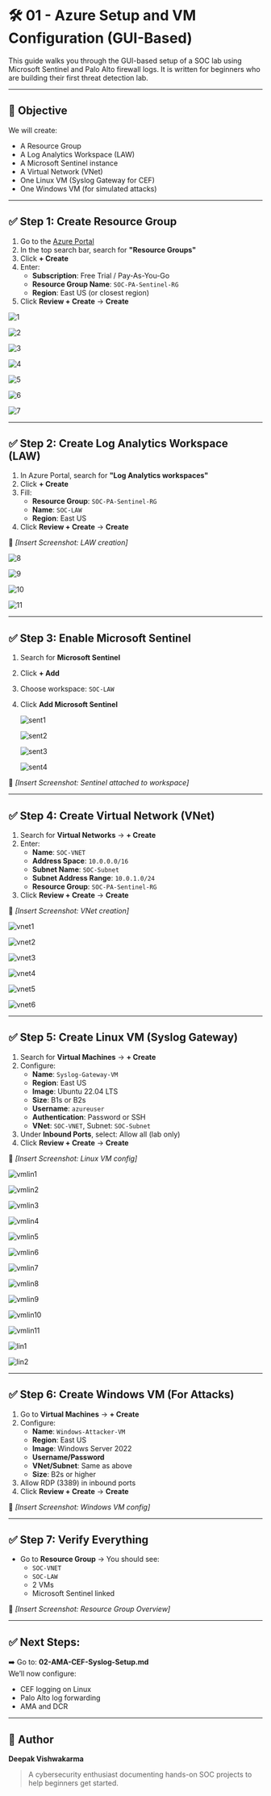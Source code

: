 # 🛠️ 01 - Azure Setup and VM Configuration (GUI-Based)

This guide walks you through the GUI-based setup of a SOC lab using Microsoft Sentinel and Palo Alto firewall logs. It is written for beginners who are building their first threat detection lab.

---

## 🎯 Objective

We will create:
- A Resource Group
- A Log Analytics Workspace (LAW)
- A Microsoft Sentinel instance
- A Virtual Network (VNet)
- One Linux VM (Syslog Gateway for CEF)
- One Windows VM (for simulated attacks)

---

## ✅ Step 1: Create Resource Group

1. Go to the [Azure Portal](https://portal.azure.com)
2. In the top search bar, search for **"Resource Groups"**
3. Click **+ Create**
4. Enter:
   - **Subscription**: Free Trial / Pay-As-You-Go
   - **Resource Group Name**: `SOC-PA-Sentinel-RG`
   - **Region**: East US (or closest region)
5. Click **Review + Create** → **Create**

![1](https://github.com/user-attachments/assets/cd0ec8fc-3b9f-4082-b778-e9f638e8d970)

![2](https://github.com/user-attachments/assets/56439bb3-48fd-4ca8-ac61-fb05e58e9cf5)

![3](https://github.com/user-attachments/assets/4deac320-e3c5-4014-99f7-7dd023cf4a26)

![4](https://github.com/user-attachments/assets/54c1d8b9-0f48-4fcb-a6fd-fa3fb875634e)

![5](https://github.com/user-attachments/assets/ba4779ce-0722-42e7-bc5e-b4c8e8cc3232)

![6](https://github.com/user-attachments/assets/9a218e04-c5ed-4d5e-8050-845270272796)

![7](https://github.com/user-attachments/assets/24cd02a0-33e0-4135-89f1-8f915a44d2b3)







---

## ✅ Step 2: Create Log Analytics Workspace (LAW)

1. In Azure Portal, search for **"Log Analytics workspaces"**
2. Click **+ Create**
3. Fill:
   - **Resource Group**: `SOC-PA-Sentinel-RG`
   - **Name**: `SOC-LAW`
   - **Region**: East US
4. Click **Review + Create** → **Create**

📸 *[Insert Screenshot: LAW creation]*

![8](https://github.com/user-attachments/assets/b460a892-c76e-4eeb-9ba7-9b5ca5d57acc)

![9](https://github.com/user-attachments/assets/dacec575-f696-492f-937a-42371784feda)

![10](https://github.com/user-attachments/assets/480ae47b-298e-41b8-8fa7-ecff5d133590)

![11](https://github.com/user-attachments/assets/233ff656-837a-4a8d-b7ad-f426acbac682)

---

## ✅ Step 3: Enable Microsoft Sentinel

1. Search for **Microsoft Sentinel**
2. Click **+ Add**
3. Choose workspace: `SOC-LAW`
4. Click **Add Microsoft Sentinel**

   ![sent1](https://github.com/user-attachments/assets/f7c2d421-b6d3-45b1-8b64-5bf6c4bb008a)

   ![sent2](https://github.com/user-attachments/assets/c76609c0-6c0c-481f-8b93-1740258cb9bc)

   ![sent3](https://github.com/user-attachments/assets/92e76410-526f-4ce2-afc3-f9efebe97b7c)

   ![sent4](https://github.com/user-attachments/assets/b9ced8aa-5658-4c46-9f9b-a5911b2c39c4)

   

📸 *[Insert Screenshot: Sentinel attached to workspace]*

---

## ✅ Step 4: Create Virtual Network (VNet)

1. Search for **Virtual Networks** → **+ Create**
2. Enter:
   - **Name**: `SOC-VNET`
   - **Address Space**: `10.0.0.0/16`
   - **Subnet Name**: `SOC-Subnet`
   - **Subnet Address Range**: `10.0.1.0/24`
   - **Resource Group**: `SOC-PA-Sentinel-RG`
3. Click **Review + Create** → **Create**

📸 *[Insert Screenshot: VNet creation]*

![vnet1](https://github.com/user-attachments/assets/ca7f2894-06c2-4a49-a4f2-f4697dab7521)

![vnet2](https://github.com/user-attachments/assets/3a8eda16-6714-4c8a-835a-44677e261443)

![vnet3](https://github.com/user-attachments/assets/2c956ed0-32ed-44bf-928d-1610924fd83d)

![vnet4](https://github.com/user-attachments/assets/1620a830-8a49-4900-83ed-3f4a827cbff5)

![vnet5](https://github.com/user-attachments/assets/a39dcf42-1c8e-4491-8a2e-464112705ef7)

![vnet6](https://github.com/user-attachments/assets/95ff2fc7-8c72-4885-b98d-ff62bc6ac0d8)


---

## ✅ Step 5: Create Linux VM (Syslog Gateway)

1. Search for **Virtual Machines** → **+ Create**
2. Configure:
   - **Name**: `Syslog-Gateway-VM`
   - **Region**: East US
   - **Image**: Ubuntu 22.04 LTS
   - **Size**: B1s or B2s
   - **Username**: `azureuser`
   - **Authentication**: Password or SSH
   - **VNet**: `SOC-VNET`, Subnet: `SOC-Subnet`
3. Under **Inbound Ports**, select: Allow all (lab only)
4. Click **Review + Create** → **Create**

📸 *[Insert Screenshot: Linux VM config]*

![vmlin1](https://github.com/user-attachments/assets/1f551cbd-22e0-4079-889c-e5ce388f219d)

![vmlin2](https://github.com/user-attachments/assets/269376d0-7bed-4386-b961-cfe24ad90109)

![vmlin3](https://github.com/user-attachments/assets/029b07ca-1dc4-4ddf-9c01-d4b165b24593)

![vmlin4](https://github.com/user-attachments/assets/de556a1c-4df5-4d8e-aa33-ec78745e8bda)

![vmlin5](https://github.com/user-attachments/assets/89835d93-a3f2-48f4-928d-35dda18fde24)

![vmlin6](https://github.com/user-attachments/assets/04a145bb-6182-4070-898d-fa19b0289593)

![vmlin7](https://github.com/user-attachments/assets/acef1c19-e3a2-4a78-b1c6-99fd4e571f97)

![vmlin8](https://github.com/user-attachments/assets/d07b7f8b-98cd-4b72-aeb4-c354dcc7b741)

![vmlin9](https://github.com/user-attachments/assets/97d6ba9a-9e23-4aaa-a8db-ec40705474e2)

![vmlin10](https://github.com/user-attachments/assets/f327e44a-fbfa-4158-96b0-76d6a97b23cd)

![vmlin11](https://github.com/user-attachments/assets/db0089a4-323e-4f02-a94f-eef43cbd1c36)

![lin1](https://github.com/user-attachments/assets/ad6a405a-32dd-4c73-be75-b9e0d858eaec)

![lin2](https://github.com/user-attachments/assets/d2f28691-d211-454a-a266-a29f568e7f0a)



---

## ✅ Step 6: Create Windows VM (For Attacks)

1. Go to **Virtual Machines** → **+ Create**
2. Configure:
   - **Name**: `Windows-Attacker-VM`
   - **Region**: East US
   - **Image**: Windows Server 2022
   - **Username/Password**
   - **VNet/Subnet**: Same as above
   - **Size**: B2s or higher
3. Allow RDP (3389) in inbound ports
4. Click **Review + Create** → **Create**

📸 *[Insert Screenshot: Windows VM config]*

---

## ✅ Step 7: Verify Everything

- Go to **Resource Group** → You should see:
   - `SOC-VNET`
   - `SOC-LAW`
   - 2 VMs
   - Microsoft Sentinel linked

📸 *[Insert Screenshot: Resource Group Overview]*

---

## ✅ Next Steps:

➡️ Go to: **02-AMA-CEF-Syslog-Setup.md**  
We’ll now configure:
- CEF logging on Linux
- Palo Alto log forwarding
- AMA and DCR

---

## 🙌 Author

**Deepak Vishwakarma**  
> A cybersecurity enthusiast documenting hands-on SOC projects to help beginners get started.

